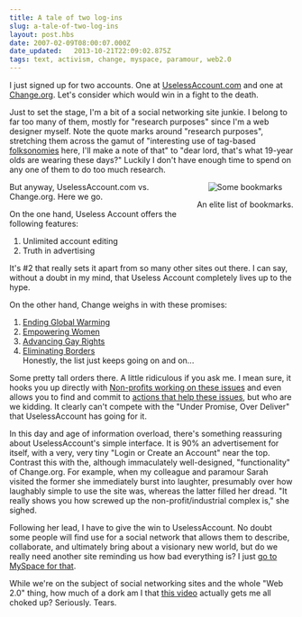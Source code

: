 ```yaml
---
title: A tale of two log-ins
slug: a-tale-of-two-log-ins
layout: post.hbs
date: 2007-02-09T08:00:07.000Z
date_updated:   2013-10-21T22:09:02.875Z
tags: text, activism, change, myspace, paramour, web2.0
---
```


I just signed up for two accounts. One at <a href="http://uselessaccount.com/" title="UselessAccount.com">UselessAccount.com</a> and one at <a href="http://change.org/" title="Change.org">Change.org</a>. Let's consider which would win in a fight to the death.<!--more-->

Just to set the stage, I'm a bit of a social networking site junkie. I belong to far too many of them, mostly for "research purposes" since I'm a web designer myself. Note the quote marks around "research purposes", stretching them across the gamut of "interesting use of tag-based <a href="http://en.wikipedia.org/wiki/Folksonomy" title="Folksonomy on Wikipedia">folksonomies</a> here, I'll make a note of that" to "dear lord, that's what 19-year olds are wearing these days?" Luckily I don't have enough time to spend on any one of them to do too much research.

<div class="pullquote" style="float:right; text-align:center;">
<img class="content" src="http://assets.stanifesto.com/images/2007/02/socialsites.jpg" alt="Some bookmarks" />
<p class="small">An elite list of bookmarks.</p>
</div>

But anyway, UselessAccount.com vs. Change.org. Here we go.

On the one hand, Useless Account offers the following features:
<ol>
<li>Unlimited account editing</li>
<li>Truth in advertising</li>
</ol>

It's #2 that really sets it apart from so many other sites out there. I can say, without a doubt in my mind, that Useless Account completely lives up to the hype.

On the other hand, Change weighs in with these promises:
<ol>
<li><a href="http://change.org/changes/change_page/12" title="Stop Global Warming at Change.org">Ending Global Warming</a></li>
<li><a href="http://change.org/changes/change_page/141" title="Empower Women at Change.org">Empowering Women</a></li>
<li><a href="http://change.org/changes/change_page/5" title="Advance Gay Rights at Change.org">Advancing Gay Rights</a></li>
<li><a href="http://change.org/changes/change_page/102" title="Eliminate Borders at Change.org">Eliminating Borders</a></li>
Honestly, the list just keeps going on and on...
</ol>
Some pretty tall orders there. A little ridiculous if you ask me. I mean sure, it hooks you up directly with <a href="http://change.org/my_change/my_nonprofits" title="Non-profits at Change.org">Non-profits working on these issues</a> and even allows you to find and commit to <a href="http://change.org/my_change/my_events" title="Events at Change.org">actions that help these issues</a>, but who are we kidding. It clearly can't compete with the "Under Promise, Over Deliver" that UselessAccount has going for it.

In this day and age of information overload, there's something reassuring about UselessAccount's simple interface. It is 90% an advertisement for itself, with a very, very tiny "Login or Create an Account" near the top. Contrast this with the, although immaculately well-designed, "functionality" of Change.org. For example, when my colleague and paramour Sarah visited the former she immediately burst into laughter, presumably over how laughably simple to use the site was, whereas the latter filled her dread. "It really shows you how screwed up the non-profit/industrial complex is," she sighed.

Following her lead, I have to give the win to UselessAccount. No doubt some people will find use for a social network that allows them to describe, collaborate, and ultimately bring about a visionary new world, but do we really need another site reminding us how bad everything is? I just <a href="http://profile.myspace.com/index.cfm?fuseaction=user.viewprofile&friendid=2631656" title="Check out her answer to 'Do you wear belts?'">go to MySpace for that</a>.

While we're on the subject of social networking sites and the whole "Web 2.0" thing, how much of a dork am I that <a href="http://www.youtube.com/watch?v=6gmP4nk0EOE" title="The Machine is Us/ing Us...">this video</a> actually gets me all choked up? Seriously. Tears.
